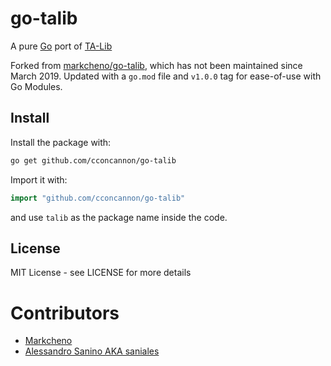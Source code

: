# go-talib

A pure [Go](http://golang.org/) port of [TA-Lib](http://ta-lib.org)

Forked from [markcheno/go-talib](https://github.com/markcheno/go-talib), which has not been maintained since March 2019. Updated with a `go.mod` file and `v1.0.0` tag for ease-of-use with Go Modules. 

## Install

Install the package with:

```bash
go get github.com/cconcannon/go-talib
```

Import it with:

```go
import "github.com/cconcannon/go-talib"
```

and use `talib` as the package name inside the code.

## License

MIT License  - see LICENSE for more details

# Contributors

- [Markcheno](https://github.com/markcheno) 
- [Alessandro Sanino AKA saniales](https://github.com/saniales)